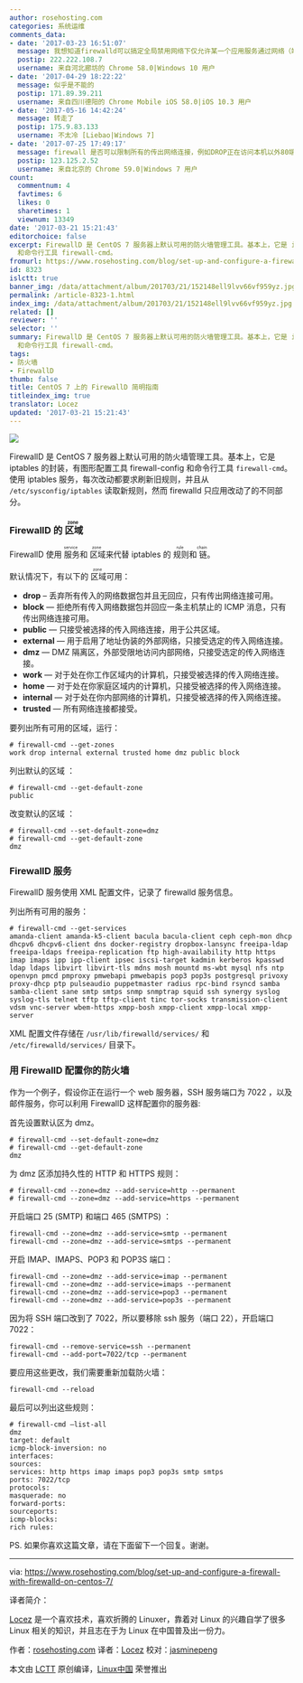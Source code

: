 ```yaml
---
author: rosehosting.com
categories: 系统运维
comments_data:
- date: '2017-03-23 16:51:07'
  message: 我想知道firewalld可以搞定全局禁用网络下仅允许某一个应用服务通过网络（端口号随机）吗。
  postip: 222.222.108.7
  username: 来自河北廊坊的 Chrome 58.0|Windows 10 用户
- date: '2017-04-29 18:22:22'
  message: 似乎是不能的
  postip: 171.89.39.211
  username: 来自四川德阳的 Chrome Mobile iOS 58.0|iOS 10.3 用户
- date: '2017-05-16 14:42:24'
  message: 转走了
  postip: 175.9.83.133
  username: 不太冷 [Liebao|Windows 7]
- date: '2017-07-25 17:49:17'
  message: firewall 是否可以限制所有的传出网络连接，例如DROP正在访问本机以外80端口的链接呢（类似iptables的OUTPUT）？
  postip: 123.125.2.52
  username: 来自北京的 Chrome 59.0|Windows 7 用户
count:
  commentnum: 4
  favtimes: 6
  likes: 0
  sharetimes: 1
  viewnum: 13349
date: '2017-03-21 15:21:43'
editorchoice: false
excerpt: FirewallD 是 CentOS 7 服务器上默认可用的防火墙管理工具。基本上，它是 iptables 的封装，有图形配置工具 firewall-config
  和命令行工具 firewall-cmd。
fromurl: https://www.rosehosting.com/blog/set-up-and-configure-a-firewall-with-firewalld-on-centos-7/
id: 8323
islctt: true
banner_img: /data/attachment/album/201703/21/152148ell9lvv66vf959yz.jpg
permalink: /article-8323-1.html
index_img: /data/attachment/album/201703/21/152148ell9lvv66vf959yz.jpg.thumb.jpg
related: []
reviewer: ''
selector: ''
summary: FirewallD 是 CentOS 7 服务器上默认可用的防火墙管理工具。基本上，它是 iptables 的封装，有图形配置工具 firewall-config
  和命令行工具 firewall-cmd。
tags:
- 防火墙
- FirewallD
thumb: false
title: CentOS 7 上的 FirewallD 简明指南
titleindex_img: true
translator: Locez
updated: '2017-03-21 15:21:43'
---
```


![](/data/attachment/album/201703/21/152148ell9lvv66vf959yz.jpg)


FirewallD 是 CentOS 7 服务器上默认可用的防火墙管理工具。基本上，它是 iptables 的封装，有图形配置工具 firewall-config 和命令行工具 `firewall-cmd`。使用 iptables 服务，每次改动都要求刷新旧规则，并且从 `/etc/sysconfig/iptables` 读取新规则，然而 firewalld 只应用改动了的不同部分。


### FirewallD 的<ruby> 区域 <rp>  （ </rp> <rt>  zone </rt> <rp>  ） </rp></ruby>


FirewallD 使用<ruby> 服务 <rp>  （ </rp> <rt>  service </rt> <rp>  ） </rp></ruby> 和<ruby> 区域 <rp>  （ </rp> <rt>  zone </rt> <rp>  ） </rp></ruby>来代替 iptables 的<ruby> 规则 <rp>  （ </rp> <rt>  rule </rt> <rp>  ） </rp></ruby>和<ruby> 链 <rp>  （ </rp> <rt>  chain </rt> <rp>  ） </rp></ruby>。


默认情况下，有以下的<ruby> 区域 <rp>  （ </rp> <rt>  zone </rt> <rp>  ） </rp></ruby>可用：


* **drop** – 丢弃所有传入的网络数据包并且无回应，只有传出网络连接可用。
* **block** — 拒绝所有传入网络数据包并回应一条主机禁止的 ICMP 消息，只有传出网络连接可用。
* **public** — 只接受被选择的传入网络连接，用于公共区域。
* **external** — 用于启用了地址伪装的外部网络，只接受选定的传入网络连接。
* **dmz** — DMZ 隔离区，外部受限地访问内部网络，只接受选定的传入网络连接。
* **work** — 对于处在你工作区域内的计算机，只接受被选择的传入网络连接。
* **home** — 对于处在你家庭区域内的计算机，只接受被选择的传入网络连接。
* **internal** — 对于处在你内部网络的计算机，只接受被选择的传入网络连接。
* **trusted** — 所有网络连接都接受。


要列出所有可用的区域，运行：



```
# firewall-cmd --get-zones
work drop internal external trusted home dmz public block

```

列出默认的区域 ：



```
# firewall-cmd --get-default-zone
public

```

改变默认的区域 ：



```
# firewall-cmd --set-default-zone=dmz
# firewall-cmd --get-default-zone
dmz

```

### FirewallD 服务


FirewallD 服务使用 XML 配置文件，记录了 firewalld 服务信息。


列出所有可用的服务：



```
# firewall-cmd --get-services
amanda-client amanda-k5-client bacula bacula-client ceph ceph-mon dhcp dhcpv6 dhcpv6-client dns docker-registry dropbox-lansync freeipa-ldap freeipa-ldaps freeipa-replication ftp high-availability http https imap imaps ipp ipp-client ipsec iscsi-target kadmin kerberos kpasswd ldap ldaps libvirt libvirt-tls mdns mosh mountd ms-wbt mysql nfs ntp openvpn pmcd pmproxy pmwebapi pmwebapis pop3 pop3s postgresql privoxy proxy-dhcp ptp pulseaudio puppetmaster radius rpc-bind rsyncd samba samba-client sane smtp smtps snmp snmptrap squid ssh synergy syslog syslog-tls telnet tftp tftp-client tinc tor-socks transmission-client vdsm vnc-server wbem-https xmpp-bosh xmpp-client xmpp-local xmpp-server

```

XML 配置文件存储在 `/usr/lib/firewalld/services/` 和 `/etc/firewalld/services/` 目录下。


### 用 FirewallD 配置你的防火墙


作为一个例子，假设你正在运行一个 web 服务器，SSH 服务端口为 7022 ，以及邮件服务，你可以利用 FirewallD 这样配置你的服务器:


首先设置默认区为 dmz。



```
# firewall-cmd --set-default-zone=dmz
# firewall-cmd --get-default-zone
dmz

```

为 dmz 区添加持久性的 HTTP 和 HTTPS 规则：



```
# firewall-cmd --zone=dmz --add-service=http --permanent
# firewall-cmd --zone=dmz --add-service=https --permanent

```

开启端口 25 (SMTP) 和端口 465 (SMTPS) ：



```
firewall-cmd --zone=dmz --add-service=smtp --permanent
firewall-cmd --zone=dmz --add-service=smtps --permanent

```

开启 IMAP、IMAPS、POP3 和 POP3S 端口：



```
firewall-cmd --zone=dmz --add-service=imap --permanent
firewall-cmd --zone=dmz --add-service=imaps --permanent
firewall-cmd --zone=dmz --add-service=pop3 --permanent
firewall-cmd --zone=dmz --add-service=pop3s --permanent

```

因为将 SSH 端口改到了 7022，所以要移除 ssh 服务（端口 22），开启端口 7022：



```
firewall-cmd --remove-service=ssh --permanent
firewall-cmd --add-port=7022/tcp --permanent

```

要应用这些更改，我们需要重新加载防火墙：



```
firewall-cmd --reload

```

最后可以列出这些规则：



```
# firewall-cmd –list-all
dmz
target: default
icmp-block-inversion: no
interfaces:
sources:
services: http https imap imaps pop3 pop3s smtp smtps
ports: 7022/tcp
protocols:
masquerade: no
forward-ports:
sourceports:
icmp-blocks:
rich rules:

```

PS. 如果你喜欢这篇文章，请在下面留下一个回复。谢谢。




---


via: <https://www.rosehosting.com/blog/set-up-and-configure-a-firewall-with-firewalld-on-centos-7/>


译者简介：


[Locez](http://locez.com) 是一个喜欢技术，喜欢折腾的 Linuxer，靠着对 Linux 的兴趣自学了很多 Linux 相关的知识，并且志在于为 Linux 在中国普及出一份力。


作者：[rosehosting.com](https://www.rosehosting.com/blog/set-up-and-configure-a-firewall-with-firewalld-on-centos-7/) 译者：[Locez](https://github.com/locez) 校对：[jasminepeng](https://github.com/jasminepeng)


本文由 [LCTT](https://github.com/LCTT/TranslateProject) 原创编译，[Linux中国](https://linux.cn/) 荣誉推出